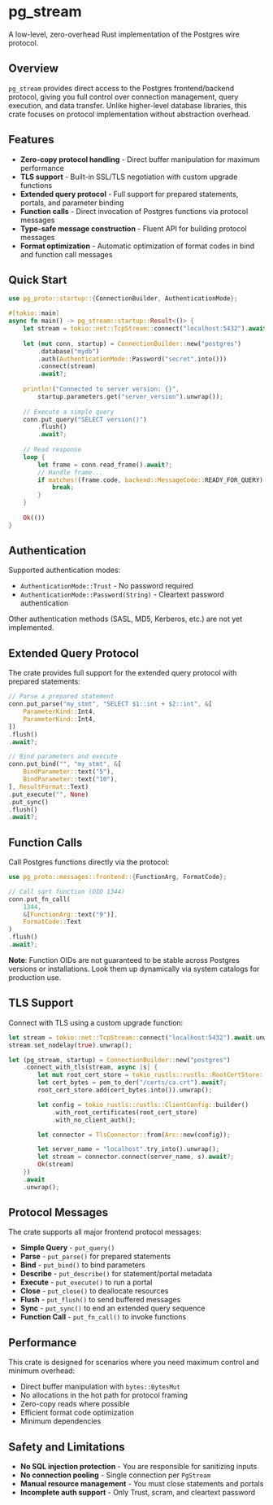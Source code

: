 # pg_stream

A low-level, zero-overhead Rust implementation of the Postgres wire protocol.

## Overview

`pg_stream` provides direct access to the Postgres frontend/backend protocol, giving you full control over connection management, query execution, and data transfer. Unlike higher-level database libraries, this crate focuses on protocol implementation without abstraction overhead.

## Features

- **Zero-copy protocol handling** - Direct buffer manipulation for maximum performance
- **TLS support** - Built-in SSL/TLS negotiation with custom upgrade functions
- **Extended query protocol** - Full support for prepared statements, portals, and parameter binding
- **Function calls** - Direct invocation of Postgres functions via protocol messages
- **Type-safe message construction** - Fluent API for building protocol messages
- **Format optimization** - Automatic optimization of format codes in bind and function call messages

## Quick Start

```rust
use pg_proto::startup::{ConnectionBuilder, AuthenticationMode};

#[tokio::main]
async fn main() -> pg_stream::startup::Result<()> {
    let stream = tokio::net::TcpStream::connect("localhost:5432").await?;
    
    let (mut conn, startup) = ConnectionBuilder::new("postgres")
        .database("mydb")
        .auth(AuthenticationMode::Password("secret".into()))
        .connect(stream)
        .await?;
    
    println!("Connected to server version: {}", 
        startup.parameters.get("server_version").unwrap());
    
    // Execute a simple query
    conn.put_query("SELECT version()")
        .flush()
        .await?;
    
    // Read response
    loop {
        let frame = conn.read_frame().await?;
        // Handle frame...
        if matches!(frame.code, backend::MessageCode::READY_FOR_QUERY) {
            break;
        }
    }
    
    Ok(())
}
```

## Authentication

Supported authentication modes:

- `AuthenticationMode::Trust` - No password required
- `AuthenticationMode::Password(String)` - Cleartext password authentication

Other authentication methods (SASL, MD5, Kerberos, etc.) are not yet implemented.

## Extended Query Protocol

The crate provides full support for the extended query protocol with prepared statements:

```rust
// Parse a prepared statement
conn.put_parse("my_stmt", "SELECT $1::int + $2::int", &[
    ParameterKind::Int4,
    ParameterKind::Int4,
])
.flush()
.await?;

// Bind parameters and execute
conn.put_bind("", "my_stmt", &[
    BindParameter::text("5"),
    BindParameter::text("10"),
], ResultFormat::Text)
.put_execute("", None)
.put_sync()
.flush()
.await?;
```

## Function Calls

Call Postgres functions directly via the protocol:

```rust
use pg_proto::messages::frontend::{FunctionArg, FormatCode};

// Call sqrt function (OID 1344)
conn.put_fn_call(
    1344,
    &[FunctionArg::text("9")],
    FormatCode::Text
)
.flush()
.await?;
```

**Note**: Function OIDs are not guaranteed to be stable across Postgres versions or installations. Look them up dynamically via system catalogs for production use.

## TLS Support

Connect with TLS using a custom upgrade function:

```rust
let stream = tokio::net::TcpStream::connect("localhost:5432").await.unwrap();
stream.set_nodelay(true).unwrap();

let (pg_stream, startup) = ConnectionBuilder::new("postgres")
    .connect_with_tls(stream, async |s| {
        let mut root_cert_store = tokio_rustls::rustls::RootCertStore::empty();
        let cert_bytes = pem_to_der("/certs/ca.crt").await?;
        root_cert_store.add(cert_bytes.into()).unwrap();

        let config = tokio_rustls::rustls::ClientConfig::builder()
            .with_root_certificates(root_cert_store)
            .with_no_client_auth();

        let connector = TlsConnector::from(Arc::new(config));

        let server_name = "localhost".try_into().unwrap();
        let stream = connector.connect(server_name, s).await?;
        Ok(stream)
    })
    .await
    .unwrap();
```

## Protocol Messages

The crate supports all major frontend protocol messages:

- **Simple Query** - `put_query()`
- **Parse** - `put_parse()` for prepared statements
- **Bind** - `put_bind()` to bind parameters
- **Describe** - `put_describe()` for statement/portal metadata
- **Execute** - `put_execute()` to run a portal
- **Close** - `put_close()` to deallocate resources
- **Flush** - `put_flush()` to send buffered messages
- **Sync** - `put_sync()` to end an extended query sequence
- **Function Call** - `put_fn_call()` to invoke functions

## Performance

This crate is designed for scenarios where you need maximum control and minimum overhead:

- Direct buffer manipulation with `bytes::BytesMut`
- No allocations in the hot path for protocol framing
- Zero-copy reads where possible
- Efficient format code optimization
- Minimum dependencies

## Safety and Limitations

- **No SQL injection protection** - You are responsible for sanitizing inputs
- **No connection pooling** - Single connection per `PgStream`
- **Manual resource management** - You must close statements and portals
- **Incomplete auth support** - Only Trust, scram, and cleartext password

